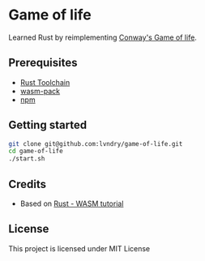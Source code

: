 # Game of life

Learned Rust by reimplementing [Conway's Game of life](https://en.wikipedia.org/wiki/Conway%27s_Game_of_Life).

## Prerequisites

- [Rust Toolchain](https://www.rust-lang.org/tools/install)
- [wasm-pack](https://rustwasm.github.io/wasm-pack/installer/)
- [npm](https://www.npmjs.com/get-npm)

## Getting started

```bash
git clone git@github.com:lvndry/game-of-life.git
cd game-of-life
./start.sh
```

## Credits

- Based on [Rust - WASM tutorial](https://rustwasm.github.io/docs/book/game-of-life/introduction.html)

## License

This project is licensed under MIT License
